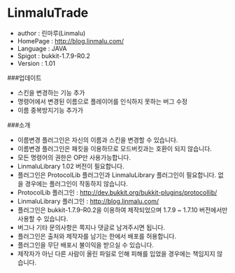 # LinmaluTrade

 - author : 린마루(Linmalu)
 - HomePage : http://blog.linmalu.com/
 - Language : JAVA
 - Spigot : bukkit-1.7.9-R0.2
 - Version : 1.01

###업데이트
- 스킨을 변경하는 기능 추가
- 명령어에서 변경된 이름으로 플레이어를 인식하지 못하는 버그 수정
- 이름 중복방지기능 추가가

###소개
- 이름변경 플러그인은 자신의 이름과 스킨을 변경할 수 있습니다.
- 이름변경 플러그인은 패킷을 이용하므로 모드버킷과는 호환이 되지 않습니다.
- 모든 명령어의 권한은 OP만 사용가능합니다.
- LinmaluLibrary 1.02 버전이 필요합니다.
- 플러그인은 ProtocolLib 플러그인과 LinmaluLibrary 플러그인이 필요합니다. 없을 경우에는 플러그인이 작동하지 않습니다.
- ProtocolLib 플러그인 : http://dev.bukkit.org/bukkit-plugins/protocollib/
- LinmaluLibrary 플러그인 : http://blog.linmalu.com/
- 플러그인은 bukkit-1.7.9-R0.2을 이용하여 제작되었으며 1.7.9 ~ 1.7.10 버전에서만 사용할 수 있습니다.
- 버그나 기타 문의사항은 쪽지나 댓글로 남겨주시면 됩니다.
- 플러그인은 출처와 제작자를 남기는 한에서 배포를 허용합니다.
- 플러그인을 무단 배포시 불이익을 받으실 수 있습니다.
- 제작자가 아닌 다른 사람이 올린 파일로 인해 피해를 입었을 경우에는 책임지지 않습니다.